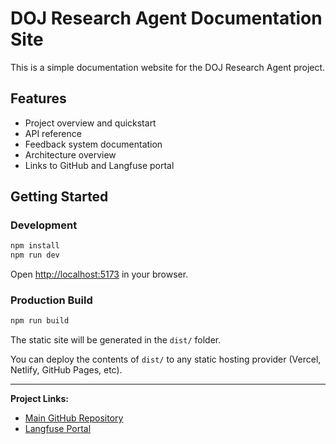 # DOJ Research Agent Documentation Site

This is a simple documentation website for the DOJ Research Agent project.

## Features
- Project overview and quickstart
- API reference
- Feedback system documentation
- Architecture overview
- Links to GitHub and Langfuse portal

## Getting Started

### Development

```bash
npm install
npm run dev
```

Open [http://localhost:5173](http://localhost:5173) in your browser.

### Production Build

```bash
npm run build
```
The static site will be generated in the `dist/` folder.

You can deploy the contents of `dist/` to any static hosting provider (Vercel, Netlify, GitHub Pages, etc).

---

**Project Links:**
- [Main GitHub Repository](https://github.com/your-org/your-repo)
- [Langfuse Portal](https://us.cloud.langfuse.com/project/cmdckuujh0bvnad07ptolsqrb/scores) 